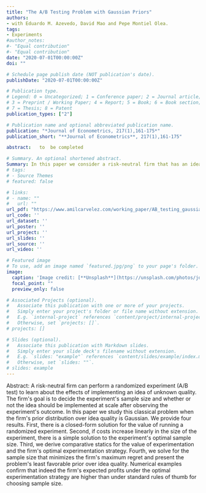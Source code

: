 ```yaml
---
title: "The A/B Testing Problem with Gaussian Priors"
authors:
- with Eduardo M. Azevedo, David Mao and Pepe Montiel Olea.
tags:
- Experiments
#author_notes:
#- "Equal contribution"
#- "Equal contribution"
date: "2020-07-01T00:00:00Z"
doi: ""

# Schedule page publish date (NOT publication's date).
publishDate: "2020-07-01T00:00:00Z"

# Publication type.
# Legend: 0 = Uncategorized; 1 = Conference paper; 2 = Journal article;
# 3 = Preprint / Working Paper; 4 = Report; 5 = Book; 6 = Book section;
# 7 = Thesis; 8 = Patent
publication_types: ["2"]

# Publication name and optional abbreviated publication name.
publication: "*Journal of Econometrics, 217(1),161-175*"
publication_short: "**Journal of Econometrics**, 217(1),161-175"

abstract:   to  be completed

# Summary. An optional shortened abstract.
Summary: In this paper we consider a risk-neutral firm that has an idea of unknown quality, but can perform an experiment to learn about it. The firm's goal is to decide the experiment's size and whether or not the idea should be implemented at scale after observing the experiment's outcome. We solve for the gaussian prior in case the firm is Bayesian and provide compartive statics. We also solve the problem if the firm use a minimax regret criterion. 
# tags:
# - Source Themes
# featured: false

# links:
# - name: ""
#   url: ""
url_pdf: "https://www.amilcarvelez.com/working_paper/AB_testing_gaussian/AMMV_2020.pdf"
url_code: ''
url_dataset: ''
url_poster: ''
url_project: ''
url_slides: ''
url_source: ''
url_video: ''

# Featured image
# To use, add an image named `featured.jpg/png` to your page's folder. 
image:
  caption: 'Image credit: [**Unsplash**](https://unsplash.com/photos/jdD8gXaTZsc)'
  focal_point: ""
  preview_only: false

# Associated Projects (optional).
#   Associate this publication with one or more of your projects.
#   Simply enter your project's folder or file name without extension.
#   E.g. `internal-project` references `content/project/internal-project/index.md`.
#   Otherwise, set `projects: []`.
# projects: []

# Slides (optional).
#   Associate this publication with Markdown slides.
#   Simply enter your slide deck's filename without extension.
#   E.g. `slides: "example"` references `content/slides/example/index.md`.
#   Otherwise, set `slides: ""`.
# slides: example
---
```


Abstract: A risk-neutral firm can perform a randomized experiment (A/B test) to learn about the effects of implementing an  idea of unknown quality. The firm's goal is to decide the experiment's sample size and whether or not the idea should be implemented at scale after observing the experiment's outcome. In this paper we study this classical problem when the firm's prior distribution over idea quality is Gaussian. We provide four results. First, there is a closed-form solution for the value of running a randomized experiment. Second, if costs increase linearly in the size of the experiment, there is a simple solution to the experiment's optimal sample size. Third, we derive comparative statics for the value of experimentation and the firm's optimal experimentation strategy. Fourth, we solve for the sample size that minimizes the firm's maximum regret and present the problem's least favorable prior over idea quality. Numerical examples confirm that indeed the firm's expected profits under the optimal experimentation strategy are higher than under standard rules of thumb for choosing sample size.
